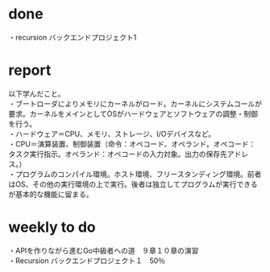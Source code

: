 # done
・recursion バックエンドプロジェクト1</br>

# report
以下学んだこと。</br>
・ブートローダによりメモリにカーネルがロード。カーネルにシステムコールが要求。カーネルをメインとしてOSがハードウェアとソフトウェアの調整・制御を行う。</br>
・ハードウェア＝CPU、メモリ、ストレージ、I/Oデバイスなど。</br>
・CPU＝演算装置、制御装置（命令：オペコード、オペランド。オペコード：タスク実行指示。オペランド：オペコードの入力対象。出力の保存先アドレス。）</br>
・プログラムのコンパイル環境。ホスト環境、フリースタンディング環境。前者はOS、その他の実行環境の上で実行。後者は独立してプログラムが実行できるが基本的な機能に留まる。</br>
# weekly to do
・APIを作りながら進むGo中級者への道　９章１０章の演習</br>
・Recursion バックエンドプロジェクト１　50％</br>